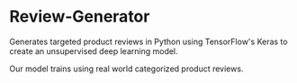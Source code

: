 # Review-Generator

Generates targeted product reviews in Python using TensorFlow's Keras
to create an unsupervised deep learning model. 

Our model trains using real world categorized product reviews.
